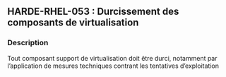 ## HARDE-RHEL-053 : Durcissement des composants de virtualisation

### Description

Tout composant support de virtualisation doit être durci, notamment par l’application de mesures techniques contrant les tentatives d’exploitation

